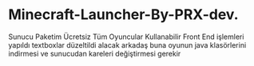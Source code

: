 # Minecraft-Launcher-By-PRX-dev.
Sunucu Paketim Ücretsiz Tüm Oyuncular Kullanabilir Front End işlemleri yapıldı textboxlar düzeltildi alacak arkadaş buna oyunun java klasörlerini indirmesi ve sunucudan kareleri değiştirmesi gerekir
